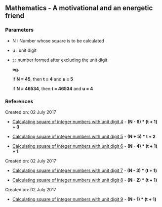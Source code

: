 ## Mathematics - A motivational and an energetic friend

### Parameters

* N : Number whose square is to be calculated

* u : unit digit

* t : number formed after excluding the unit digit

	**eg.**
   
	If **N = 45**, then **t = 4** and **u = 5**

	If **N = 46534**, then **t = 46534** and **u = 4**

### References

Created on: 02 July 2017
* [Calculating square of integer numbers with unit digit 4](./maths/calculating_squares_of_ends_at_4.md) - **(N - 6) * (t + 1) + 3**

* [Calculating square of integer numbers with unit digit 5](./maths/calculating_squares_of_ends_at_5.md) - **(N + 5) * t + 2**

* [Calculating square of integer numbers with unit digit 6](./maths/calculating_squares_of_ends_at_6.md) - **(N - 4) * (t + 1) + 1**

Created on: 02 July 2017
* [Calculating square of integer numbers with unit digit 7](./maths/calculating_squares_of_ends_at_7.md) - **(N - 3) * (t + 1)**

* [Calculating square of integer numbers with unit digit 8](./maths/calculating_squares_of_ends_at_8.md) - **(N - 2) * (t + 1)**

Created on: 02 July 2017
* [Calculating square of integer numbers with unit digit 9](./maths/calculating_squares_of_ends_at_9.md) - **(N - 1) * (t + 1)**

